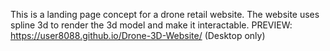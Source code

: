 This is a landing page concept for a drone retail website. The website uses spline 3d to render the 3d model and make it interactable.
PREVIEW: https://user8088.github.io/Drone-3D-Website/ (Desktop only)
